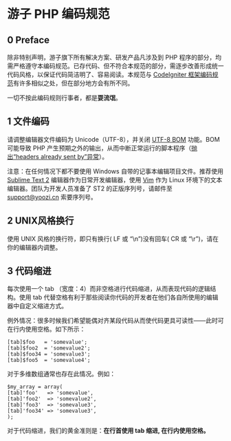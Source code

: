 # 游子 PHP 编码规范

## 0 Preface

除非特别声明，游子旗下所有解决方案、研发产品凡涉及到 PHP 程序的部分，均需严格遵守本编码规范。已存代码、但不符合本规范的部分，需逐步改善形成统一代码风格，以保证代码简洁明了、容易阅读。本规范与 [CodeIgniter 框架编码规范](http://codeigniter.org.cn/user_guide/general/styleguide.html)有许多相似之处，但在部分地方会有所不同。

一切不按此编码规则行事者，都是**耍流氓**。

## 1 文件编码

请调整编辑器文件编码为 Unicode（UTF-8），并关闭 [UTF-8 BOM](http://en.wikipedia.org/wiki/Byte_order_mark) 功能。BOM 可能导致 PHP 产生预期之外的输出，从而中断正常运行的脚本程序（[抛出“headers already sent by”异常](http://stackoverflow.com/questions/8028957/headers-already-sent-by-php)）。

注意：在任何情况下都不要使用 Windows 自带的记事本编辑项目文件。推荐使用 [Sublime Text 2](http://www.sublimetext.com/2) 编辑器作为日常开发编辑器，使用 [Vim](http://www.vim.org/download.php) 作为 Linux 环境下的文本编辑器。团队为开发人员准备了 ST2 的正版序列号，请邮件至 [support@yoozi.cn](support@yoozi.cn) 索要序列号。

## 2 UNIX风格换行

使用 UNIX 风格的换行符，即只有换行( LF 或 “\n”)没有回车( CR 或 “\r”)，请在你的编辑器内调整。

## 3 代码缩进

每次使用一个 tab （宽度：4）而非空格进行代码缩进，从而表现代码的逻辑结构。使用 tab 代替空格有利于那些阅读你代码的开发者在他们各自所使用的编辑器中自定义缩进方式。

例外情况：很多时候我们希望能偶对齐某段代码从而使代码更具可读性——此时可在行内使用空格。如下所示：


```
[tab]$foo   = 'somevalue';
[tab]$foo2  = 'somevalue2';
[tab]$foo34 = 'somevalue3';
[tab]$foo5  = 'somevalue4';
```

对于多维数组通常也存在此情况。例如：

```
$my_array = array(
[tab]'foo'   => 'somevalue',
[tab]'foo2'  => 'somevalue2',
[tab]'foo3'  => 'somevalue3',
[tab]'foo34' => 'somevalue3',
);
```

对于代码缩进，我们的黄金准则是：**在行首使用 tab 缩进, 在行内使用空格。**